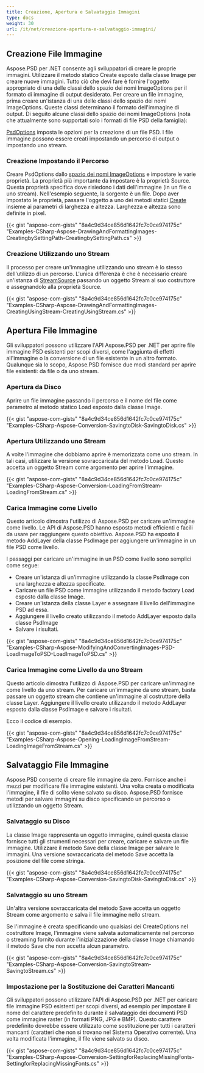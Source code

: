 ```yaml
---
title: Creazione, Apertura e Salvataggio Immagini
type: docs
weight: 30
url: /it/net/creazione-apertura-e-salvataggio-immagini/
---
```


## **Creazione File Immagine**
Aspose.PSD per .NET consente agli sviluppatori di creare le proprie immagini. Utilizzare il metodo statico Create esposto dalla classe Image per creare nuove immagini. Tutto ciò che devi fare è fornire l'oggetto appropriato di una delle classi dello spazio dei nomi ImageOptions per il formato di immagine di output desiderato. Per creare un file immagine, prima creare un'istanza di una delle classi dello spazio dei nomi ImageOptions. Queste classi determinano il formato dell'immagine di output. Di seguito alcune classi dello spazio dei nomi ImageOptions (nota che attualmente sono supportati solo i formati di file PSD della famiglia):

[PsdOptions](https://reference.aspose.com/psd/net/aspose.psd.imageoptions/psdoptions) imposta le opzioni per la creazione di un file PSD. I file immagine possono essere creati impostando un percorso di output o impostando uno stream.
### **Creazione Impostando il Percorso**
Creare PsdOptions dallo [spazio dei nomi ImageOptions](https://reference.aspose.com/psd/net/aspose.psd.imageoptions) e impostare le varie proprietà. La proprietà più importante da impostare è la proprietà Source. Questa proprietà specifica dove risiedono i dati dell'immagine (in un file o uno stream). Nell'esempio seguente, la sorgente è un file. Dopo aver impostato le proprietà, passare l'oggetto a uno dei metodi statici [Create](https://reference.aspose.com/psd/net/aspose.psd/image/methods/create) insieme ai parametri di larghezza e altezza. Larghezza e altezza sono definite in pixel.


{{< gist "aspose-com-gists" "8a4c9d34ce856d1642fc7c0ce974175c" "Examples-CSharp-Aspose-DrawingAndFormattingImages-CreatingbySettingPath-CreatingbySettingPath.cs" >}}
### **Creazione Utilizzando uno Stream**
Il processo per creare un'immagine utilizzando uno stream è lo stesso dell'utilizzo di un percorso. L'unica differenza è che è necessario creare un'istanza di [StreamSource](https://reference.aspose.com/psd/net/aspose.psd.sources/streamsource) passando un oggetto Stream al suo costruttore e assegnandolo alla proprietà Source.


{{< gist "aspose-com-gists" "8a4c9d34ce856d1642fc7c0ce974175c" "Examples-CSharp-Aspose-DrawingAndFormattingImages-CreatingUsingStream-CreatingUsingStream.cs" >}}
## **Apertura File Immagine**
Gli sviluppatori possono utilizzare l'API Aspose.PSD per .NET per aprire file immagine PSD esistenti per scopi diversi, come l'aggiunta di effetti all'immagine o la conversione di un file esistente in un altro formato. Qualunque sia lo scopo, Aspose.PSD fornisce due modi standard per aprire file esistenti: da file o da uno stream.
### **Apertura da Disco**
Aprire un file immagine passando il percorso e il nome del file come parametro al metodo statico Load esposto dalla classe Image.


{{< gist "aspose-com-gists" "8a4c9d34ce856d1642fc7c0ce974175c" "Examples-CSharp-Aspose-Conversion-SavingtoDisk-SavingtoDisk.cs" >}}
### **Apertura Utilizzando uno Stream**
A volte l'immagine che dobbiamo aprire è memorizzata come uno stream. In tali casi, utilizzare la versione sovraccaricata del metodo Load. Questo accetta un oggetto Stream come argomento per aprire l'immagine.


{{< gist "aspose-com-gists" "8a4c9d34ce856d1642fc7c0ce974175c" "Examples-CSharp-Aspose-Conversion-LoadingFromStream-LoadingFromStream.cs" >}}
### **Carica Immagine come Livello**
Questo articolo dimostra l'utilizzo di Aspose.PSD per caricare un'immagine come livello. Le API di Aspose.PSD hanno esposto metodi efficienti e facili da usare per raggiungere questo obiettivo. Aspose.PSD ha esposto il metodo AddLayer della classe PsdImage per aggiungere un'immagine in un file PSD come livello.

I passaggi per caricare un'immagine in un PSD come livello sono semplici come segue:

- Creare un'istanza di un'immagine utilizzando la classe PsdImage con una larghezza e altezza specificate.
- Caricare un file PSD come immagine utilizzando il metodo factory Load esposto dalla classe Image.
- Creare un'istanza della classe Layer e assegnare il livello dell'immagine PSD ad essa.
- Aggiungere il livello creato utilizzando il metodo AddLayer esposto dalla classe PsdImage
- Salvare i risultati.


{{< gist "aspose-com-gists" "8a4c9d34ce856d1642fc7c0ce974175c" "Examples-CSharp-Aspose-ModifyingAndConvertingImages-PSD-LoadImageToPSD-LoadImageToPSD.cs" >}}
### **Carica Immagine come Livello da uno Stream**
Questo articolo dimostra l'utilizzo di Aspose.PSD per caricare un'immagine come livello da uno stream. Per caricare un'immagine da uno stream, basta passare un oggetto stream che contiene un'immagine al costruttore della classe Layer. Aggiungere il livello creato utilizzando il metodo AddLayer esposto dalla classe PsdImage e salvare i risultati.


Ecco il codice di esempio.

{{< gist "aspose-com-gists" "8a4c9d34ce856d1642fc7c0ce974175c" "Examples-CSharp-Aspose-Opening-LoadingImageFromStream-LoadingImageFromStream.cs" >}}
## **Salvataggio File Immagine**
Aspose.PSD consente di creare file immagine da zero. Fornisce anche i mezzi per modificare file immagine esistenti. Una volta creata o modificata l'immagine, il file di solito viene salvato su disco. Aspose.PSD fornisce metodi per salvare immagini su disco specificando un percorso o utilizzando un oggetto Stream.
### **Salvataggio su Disco**
La classe Image rappresenta un oggetto immagine, quindi questa classe fornisce tutti gli strumenti necessari per creare, caricare e salvare un file immagine. Utilizzare il metodo Save della classe Image per salvare le immagini. Una versione sovraccaricata del metodo Save accetta la posizione del file come stringa.


{{< gist "aspose-com-gists" "8a4c9d34ce856d1642fc7c0ce974175c" "Examples-CSharp-Aspose-Conversion-SavingtoDisk-SavingtoDisk.cs" >}}
### **Salvataggio su uno Stream**
Un'altra versione sovraccaricata del metodo Save accetta un oggetto Stream come argomento e salva il file immagine nello stream.

Se l'immagine è creata specificando uno qualsiasi dei CreateOptions nel costruttore Image, l'immagine viene salvata automaticamente nel percorso o streaming fornito durante l'inizializzazione della classe Image chiamando il metodo Save che non accetta alcun parametro.


{{< gist "aspose-com-gists" "8a4c9d34ce856d1642fc7c0ce974175c" "Examples-CSharp-Aspose-Conversion-SavingtoStream-SavingtoStream.cs" >}}
### **Impostazione per la Sostituzione dei Caratteri Mancanti**
Gli sviluppatori possono utilizzare l'API di Aspose.PSD per .NET per caricare file immagine PSD esistenti per scopi diversi, ad esempio per impostare il nome del carattere predefinito durante il salvataggio dei documenti PSD come immagine raster (in formati PNG, JPG e BMP). Questo carattere predefinito dovrebbe essere utilizzato come sostituzione per tutti i caratteri mancanti (caratteri che non si trovano nel Sistema Operativo corrente). Una volta modificata l'immagine, il file viene salvato su disco.


{{< gist "aspose-com-gists" "8a4c9d34ce856d1642fc7c0ce974175c" "Examples-CSharp-Aspose-Conversion-SettingforReplacingMissingFonts-SettingforReplacingMissingFonts.cs" >}}
